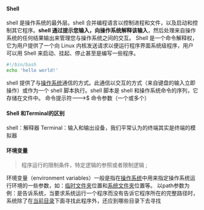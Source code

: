 

#### Shell
shell 是操作系统的最外层。shell 合并编程语言以控制进程和文件，以及启动和控制其它程序。**shell 通过提示您输入，向操作系统解释该输入**，然后处理来自操作系统的任何结果输出来管理您与操作系统之间的交互。
Shell 是一个命令解释权，它为用户提供了一个向 Linux 内核发送请求以便运行程序界面系统级程序，用户可以用 Shell 来启动、挂起、停止甚至是编写一些程序。
```bash
#!/bin/bash 
echo 'hello world!'
```

shell 提供了与[操作系统](https://baike.baidu.com/item/%E6%93%8D%E4%BD%9C%E7%B3%BB%E7%BB%9F/192?fromModule=lemma_inlink)通信的方式。此通信以交互的方式（来自键盘的输入立即操作）或作为一个 shell 脚本执行。shell 脚本是 shell 和操作系统命令的序列，它存储在文件中。
命令提示符--->$ 命令参数（一个或多个）

#### Shell 和Terminal的区别
shell：解释器
Terminal：输入和输出设备，我们平常认为的终端其实是终端的模拟器

#### 环境变量
>  程序运行的限制条件，特定逻辑的参照或者限制逻辑  ;

环境变量（environment variables）一般是指在[操作系统](https://baike.baidu.com/item/%E6%93%8D%E4%BD%9C%E7%B3%BB%E7%BB%9F/192?fromModule=lemma_inlink)中用来指定操作系统运行环境的一些参数，如：[临时文件夹](https://baike.baidu.com/item/%E4%B8%B4%E6%97%B6%E6%96%87%E4%BB%B6%E5%A4%B9/1061467?fromModule=lemma_inlink)位置和[系统文件夹](https://baike.baidu.com/item/%E7%B3%BB%E7%BB%9F%E6%96%87%E4%BB%B6%E5%A4%B9/5328647?fromModule=lemma_inlink)位置等。
以path参数为例：是告诉系统，当要求系统运行一个程序而没有告诉它程序所在的完整路径时，系统除了在[当前目录](https://baike.baidu.com/item/%E5%BD%93%E5%89%8D%E7%9B%AE%E5%BD%95?fromModule=lemma_inlink)下面寻找此程序外，还应到哪些目录下去寻找